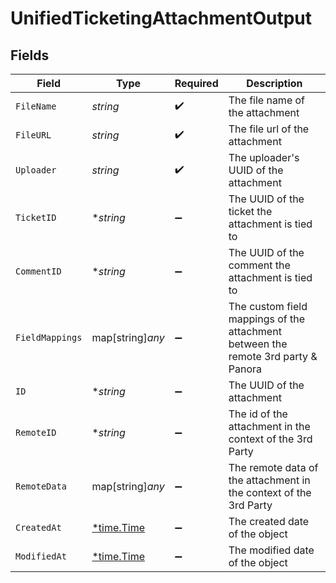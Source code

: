 # UnifiedTicketingAttachmentOutput


## Fields

| Field                                                                             | Type                                                                              | Required                                                                          | Description                                                                       |
| --------------------------------------------------------------------------------- | --------------------------------------------------------------------------------- | --------------------------------------------------------------------------------- | --------------------------------------------------------------------------------- |
| `FileName`                                                                        | *string*                                                                          | :heavy_check_mark:                                                                | The file name of the attachment                                                   |
| `FileURL`                                                                         | *string*                                                                          | :heavy_check_mark:                                                                | The file url of the attachment                                                    |
| `Uploader`                                                                        | *string*                                                                          | :heavy_check_mark:                                                                | The uploader's UUID of the attachment                                             |
| `TicketID`                                                                        | **string*                                                                         | :heavy_minus_sign:                                                                | The UUID of the ticket the attachment is tied to                                  |
| `CommentID`                                                                       | **string*                                                                         | :heavy_minus_sign:                                                                | The UUID of the comment the attachment is tied to                                 |
| `FieldMappings`                                                                   | map[string]*any*                                                                  | :heavy_minus_sign:                                                                | The custom field mappings of the attachment between the remote 3rd party & Panora |
| `ID`                                                                              | **string*                                                                         | :heavy_minus_sign:                                                                | The UUID of the attachment                                                        |
| `RemoteID`                                                                        | **string*                                                                         | :heavy_minus_sign:                                                                | The id of the attachment in the context of the 3rd Party                          |
| `RemoteData`                                                                      | map[string]*any*                                                                  | :heavy_minus_sign:                                                                | The remote data of the attachment in the context of the 3rd Party                 |
| `CreatedAt`                                                                       | [*time.Time](https://pkg.go.dev/time#Time)                                        | :heavy_minus_sign:                                                                | The created date of the object                                                    |
| `ModifiedAt`                                                                      | [*time.Time](https://pkg.go.dev/time#Time)                                        | :heavy_minus_sign:                                                                | The modified date of the object                                                   |